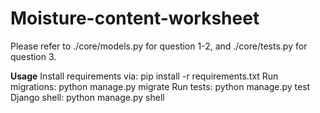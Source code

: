 # Moisture-content-worksheet
Please refer to ./core/models.py for question 1-2, and ./core/tests.py for question 3.

**Usage**
Install requirements via:
pip install -r requirements.txt
Run migrations:
python manage.py migrate
Run tests:
python manage.py test
Django shell:
python manage.py shell
